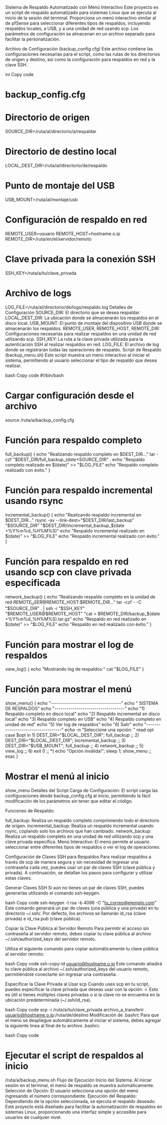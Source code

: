 Sistema de Respaldo Automatizado con Menú Interactivo
Este proyecto es un script de respaldo automatizado para sistemas Linux que se ejecuta al inicio de la sesión del terminal. Proporciona un menú interactivo similar al de pfSense para seleccionar diferentes tipos de respaldos, incluyendo respaldos locales, a USB, y a una unidad de red usando scp. Los parámetros de configuración se almacenan en un archivo separado para facilitar la personalización.

Archivo de Configuración (backup_config.cfg)
Este archivo contiene las configuraciones necesarias para el script, como las rutas de los directorios de origen y destino, así como la configuración para respaldos en red y la clave SSH.

ini
Copy code
# backup_config.cfg

# Directorio de origen
SOURCE_DIR=/ruta/al/directorio/a/respaldar

# Directorio de destino local
LOCAL_DEST_DIR=/ruta/al/directorio/de/respaldo

# Punto de montaje del USB
USB_MOUNT=/ruta/al/montaje/usb

# Configuración de respaldo en red
REMOTE_USER=usuario
REMOTE_HOST=hostname.o.ip
REMOTE_DIR=/ruta/en/el/servidor/remoto

# Clave privada para la conexión SSH
SSH_KEY=/ruta/a/tu/clave_privada

# Archivo de logs
LOG_FILE=/ruta/al/directorio/de/logs/respaldo.log
Detalles de Configuración
SOURCE_DIR: El directorio que se desea respaldar.
LOCAL_DEST_DIR: La ubicación donde se almacenarán los respaldos en el disco local.
USB_MOUNT: El punto de montaje del dispositivo USB donde se almacenarán los respaldos.
REMOTE_USER, REMOTE_HOST, REMOTE_DIR: Configuraciones necesarias para realizar respaldos en una unidad de red utilizando scp.
SSH_KEY: La ruta a la clave privada utilizada para la autenticación SSH al realizar respaldos en red.
LOG_FILE: El archivo de log donde se registrarán todas las operaciones de respaldo.
Script de Respaldo (backup_menu.sh)
Este script muestra un menú interactivo al iniciar el sistema, permitiendo al usuario seleccionar el tipo de respaldo que desea realizar.

bash
Copy code
#!/bin/bash

# Cargar configuración desde el archivo
source /ruta/a/backup_config.cfg

# Función para respaldo completo
full_backup() {
    echo "Realizando respaldo completo en $DEST_DIR..."
    tar -czf "$DEST_DIR/full_backup_$(date +%Y%m%d_%H%M%S).tar.gz" -C "$SOURCE_DIR" .
    echo "Respaldo completo realizado en $(date)" >> "$LOG_FILE"
    echo "Respaldo completo realizado con éxito."
}

# Función para respaldo incremental usando rsync
incremental_backup() {
    echo "Realizando respaldo incremental en $DEST_DIR..."
    rsync -av --link-dest="$DEST_DIR/last_backup" "$SOURCE_DIR" "$DEST_DIR/incremental_backup_$(date +%Y%m%d_%H%M%S)"
    echo "Respaldo incremental realizado en $(date)" >> "$LOG_FILE"
    echo "Respaldo incremental realizado con éxito."
}

# Función para respaldo en red usando scp con clave privada especificada
network_backup() {
    echo "Realizando respaldo completo en la unidad de red $REMOTE_USER@$REMOTE_HOST:$REMOTE_DIR..."
    tar -czf - -C "$SOURCE_DIR" . | ssh -i "$SSH_KEY" "$REMOTE_USER@$REMOTE_HOST" "cat > $REMOTE_DIR/backup_$(date +%Y%m%d_%H%M%S).tar.gz"
    echo "Respaldo en red realizado en $(date)" >> "$LOG_FILE"
    echo "Respaldo en red realizado con éxito."
}

# Función para mostrar el log de respaldos
view_log() {
    echo "Mostrando log de respaldos:"
    cat "$LOG_FILE"
}

# Función para mostrar el menú
show_menu() {
    echo "-----------------------------------"
    echo " SISTEMA DE RESPALDOS"
    echo "-----------------------------------"
    echo "1) Respaldo completo en disco local"
    echo "2) Respaldo incremental en disco local"
    echo "3) Respaldo completo en USB"
    echo "4) Respaldo completo en unidad de red"
    echo "5) Ver log de respaldos"
    echo "6) Salir"
    echo "-----------------------------------"
    echo -n "Seleccione una opción: "
    read opt
    case $opt in
        1) DEST_DIR="$LOCAL_DEST_DIR"; full_backup ;;
        2) DEST_DIR="$LOCAL_DEST_DIR"; incremental_backup ;;
        3) DEST_DIR="$USB_MOUNT"; full_backup ;;
        4) network_backup ;;
        5) view_log ;;
        6) exit 0 ;;
        *) echo "Opción inválida!"; sleep 1; show_menu ;;
    esac
}

# Mostrar el menú al inicio
show_menu
Detalles del Script
Carga de Configuración: El script carga las configuraciones desde backup_config.cfg al inicio, permitiendo la fácil modificación de los parámetros sin tener que editar el código.

Funciones de Respaldo:

full_backup: Realiza un respaldo completo comprimiendo todo el directorio de origen.
incremental_backup: Realiza un respaldo incremental usando rsync, copiando solo los archivos que han cambiado.
network_backup: Realiza un respaldo completo en una unidad de red utilizando scp y una clave privada específica.
Menú Interactivo: El menú permite al usuario seleccionar entre diferentes tipos de respaldos o ver el log de operaciones.

Configuración de Claves SSH para Respaldos
Para realizar respaldos a través de scp de manera segura y sin necesidad de ingresar una contraseña cada vez, puedes usar un par de claves SSH (clave pública y privada). A continuación, se detallan los pasos para configurar y utilizar estas claves.

Generar Claves SSH
Si aún no tienes un par de claves SSH, puedes generarlas utilizando el comando ssh-keygen.

bash
Copy code
ssh-keygen -t rsa -b 4096 -C "tu_correo@ejemplo.com"
Este comando generará un par de claves (una pública y una privada) en tu directorio ~/.ssh/. Por defecto, los archivos se llamarán id_rsa (clave privada) e id_rsa.pub (clave pública).

Copiar la Clave Pública al Servidor Remoto
Para permitir el acceso sin contraseña al servidor remoto, debes copiar tu clave pública al archivo ~/.ssh/authorized_keys del servidor remoto.

Utiliza el siguiente comando para copiar automáticamente tu clave pública al servidor remoto:

bash
Copy code
ssh-copy-id usuario@hostname.o.ip
Este comando añadirá tu clave pública al archivo ~/.ssh/authorized_keys del usuario remoto, permitiéndote conectarte sin ingresar una contraseña.

Especificar la Clave Privada al Usar scp
Cuando uses scp en tu script, puedes especificar la clave privada que deseas usar con la opción -i. Esto es útil si tienes múltiples claves privadas o si la clave no se encuentra en la ubicación predeterminada (~/.ssh/id_rsa).

bash
Copy code
scp -i /ruta/a/tu/clave_privada archivo_a_transferir usuario@hostname.o.ip:/ruta/de/destino
Modificación de .bashrc
Para que el menú se despliegue automáticamente al iniciar el sistema, debes agregar la siguiente línea al final de tu archivo .bashrc:

bash
Copy code
# Ejecutar el script de respaldos al inicio
/ruta/a/backup_menu.sh
Flujo de Ejecución
Inicio del Sistema: Al iniciar sesión en el terminal, el menú de respaldo se muestra automáticamente.
Selección de Opción: El usuario selecciona una opción del menú ingresando el número correspondiente.
Ejecución del Respaldo: Dependiendo de la opción seleccionada, se ejecuta el respaldo deseado.
Este proyecto está diseñado para facilitar la automatización de respaldos en sistemas Linux, proporcionando una interfaz simple y accesible para usuarios de cualquier nivel.
